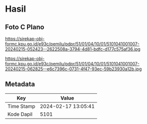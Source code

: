 # Hasil

## Foto C Plano

https://sirekap-obj-formc.kpu.go.id/e93c/pemilu/pdpr/51/01/04/10/01/5101041001007-20240215-052423--2622508a-3794-4d81-bdfc-d177c575af36.jpg

https://sirekap-obj-formc.kpu.go.id/e93c/pemilu/pdpr/51/01/04/10/01/5101041001007-20240215-062825--e6c7396c-0731-4f47-93ec-59b23930a12b.jpg


## Metadata

| Key        | Value               |
| ---------- | ------------------- |
| Time Stamp | 2024-02-17 13:05:41 |
| Kode Dapil | 5101                |



